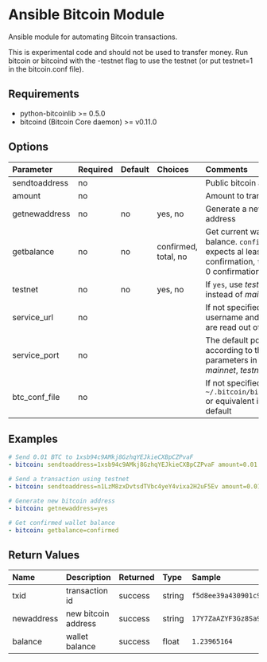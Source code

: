 # Ansible Bitcoin Module

Ansible module for automating Bitcoin transactions.

This is experimental code and should not be used to transfer money. Run bitcoin or bitcoind with the -testnet flag to use the testnet (or put testnet=1 in the bitcoin.conf file).

## Requirements

- python-bitcoinlib >= 0.5.0
- bitcoind (Bitcoin Core daemon) >= v0.11.0

## Options

Parameter       | Required | Default | Choices              | Comments
:-------------- | :------- | :------ | :------------------- | :-------
sendtoaddress   | no       |         |                      | Public bitcoin address
amount          | no       |         |                      | Amount to transact
getnewaddress   | no       | no      | yes, no              | Generate a new bitcoin address
getbalance      | no       | no      | confirmed, total, no | Get current wallet balance. `confirmed` expects al least 1 confirmation, `total` is for 0 confirmations
testnet         | no       | no      | yes, no              | If `yes`, use *testnet* instead of *mainnet*
service_url     | no       |         |                      | If not specified, the username and password are read out of the file
service_port    | no       |         |                      | The default port is set according to the chain parameters in use: *mainnet*, *testnet*
btc_conf_file   | no       |         |                      | If not specified `~/.bitcoin/bitcoin.conf` or equivalent is used by default

## Examples

```yaml
# Send 0.01 BTC to 1xsb94c9AMkj8GzhqYEJkieCXBpCZPvaF
- bitcoin: sendtoaddress=1xsb94c9AMkj8GzhqYEJkieCXBpCZPvaF amount=0.01

# Send a transaction using testnet
- bitcoin: sendtoaddress=n1LzM8zxDvtsdTVbc4yeY4vixa2H2uF5Ev amount=0.01 testnet=yes

# Generate new bitcoin address
- bitcoin: getnewaddress=yes

# Get confirmed wallet balance
- bitcoin: getbalance=confirmed
```

## Return Values

Name       | Description         | Returned | Type   | Sample
:--------- | :------------------ | :------- | :----- | :-----
txid       | transaction id      | success  | string | `f5d8ee39a430901c91a5917b9f2dc19d6d1a0e9cea205b009ca73dd04470b9a6`
newaddress | new bitcoin address | success  | string | `17Y7ZaAZYF3Gz8Sa9c5UifciVuthWfxx7F`
balance    | wallet balance      | success  | float  | `1.23965164`
